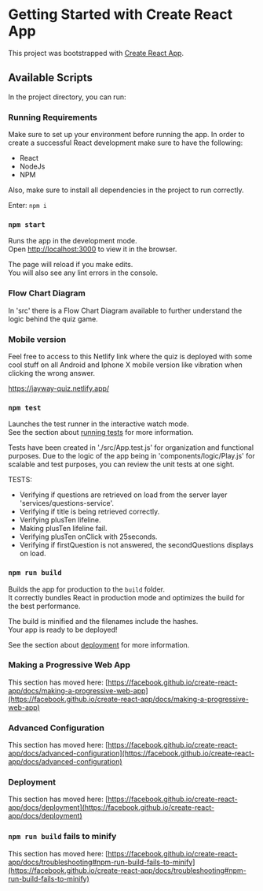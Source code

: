 # Getting Started with Create React App

This project was bootstrapped with [Create React App](https://github.com/facebook/create-react-app).

## Available Scripts

In the project directory, you can run:

### Running Requirements

Make sure to set up your environment before running the app. In order to create a successful React development make sure to have the following:

- React
- NodeJs
- NPM

Also, make sure to install all dependencies in the project to run correctly.

Enter: `npm i`

### `npm start`

Runs the app in the development mode.\
Open [http://localhost:3000](http://localhost:3000) to view it in the browser.

The page will reload if you make edits.\
You will also see any lint errors in the console.

### Flow Chart Diagram

In 'src' there is a Flow Chart Diagram available to further understand the logic behind the quiz game.

### Mobile version

Feel free to access to this Netlify link where the quiz is deployed with some cool stuff on all Android and Iphone X mobile version like vibration when clicking the wrong answer.

https://jayway-quiz.netlify.app/

### `npm test`

Launches the test runner in the interactive watch mode.\
See the section about [running tests](https://facebook.github.io/create-react-app/docs/running-tests) for more information.

Tests have been created in './src/App.test.js' for organization and functional purposes. Due to the logic of the app being in 'components/logic/Play.js' for scalable and test purposes, you can review the unit tests at one sight.

TESTS:

- Verifying if questions are retrieved on load from the server layer 'services/questions-service'.
- Verifying if title is being retrieved correctly.
- Verifying plusTen lifeline.
- Making plusTen lifeline fail.
- Verifying plusTen onClick with 25seconds.
- Verifying if firstQuestion is not answered, the secondQuestions displays on load.

### `npm run build`

Builds the app for production to the `build` folder.\
It correctly bundles React in production mode and optimizes the build for the best performance.

The build is minified and the filenames include the hashes.\
Your app is ready to be deployed!

See the section about [deployment](https://facebook.github.io/create-react-app/docs/deployment) for more information.

### Making a Progressive Web App

This section has moved here: [https://facebook.github.io/create-react-app/docs/making-a-progressive-web-app](https://facebook.github.io/create-react-app/docs/making-a-progressive-web-app)

### Advanced Configuration

This section has moved here: [https://facebook.github.io/create-react-app/docs/advanced-configuration](https://facebook.github.io/create-react-app/docs/advanced-configuration)

### Deployment

This section has moved here: [https://facebook.github.io/create-react-app/docs/deployment](https://facebook.github.io/create-react-app/docs/deployment)

### `npm run build` fails to minify

This section has moved here: [https://facebook.github.io/create-react-app/docs/troubleshooting#npm-run-build-fails-to-minify](https://facebook.github.io/create-react-app/docs/troubleshooting#npm-run-build-fails-to-minify)
